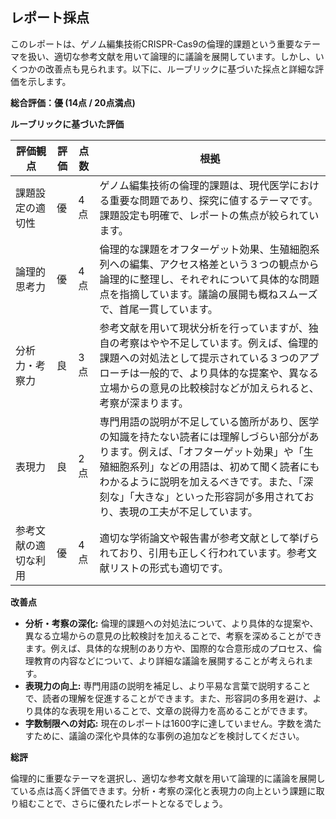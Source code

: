 ## レポート採点

このレポートは、ゲノム編集技術CRISPR-Cas9の倫理的課題という重要なテーマを扱い、適切な参考文献を用いて論理的に議論を展開しています。しかし、いくつかの改善点も見られます。以下に、ルーブリックに基づいた採点と詳細な評価を示します。

**総合評価：優 (14点 / 20点満点)**

**ルーブリックに基づいた評価**

| 評価観点 | 評価 | 点数 | 根拠 |
|---|---|---|---|
| 課題設定の適切性 | 優 | 4点 | ゲノム編集技術の倫理的課題は、現代医学における重要な問題であり、探究に値するテーマです。課題設定も明確で、レポートの焦点が絞られています。 |
| 論理的思考力 | 優 | 4点 | 倫理的な課題をオフターゲット効果、生殖細胞系列への編集、アクセス格差という３つの観点から論理的に整理し、それぞれについて具体的な問題点を指摘しています。議論の展開も概ねスムーズで、首尾一貫しています。 |
| 分析力・考察力 | 良 | 3点 | 参考文献を用いて現状分析を行っていますが、独自の考察はやや不足しています。例えば、倫理的課題への対処法として提示されている３つのアプローチは一般的で、より具体的な提案や、異なる立場からの意見の比較検討などが加えられると、考察が深まります。 |
| 表現力 | 良 | 2点 | 専門用語の説明が不足している箇所があり、医学の知識を持たない読者には理解しづらい部分があります。例えば、「オフターゲット効果」や「生殖細胞系列」などの用語は、初めて聞く読者にもわかるように説明を加えるべきです。また、「深刻な」「大きな」といった形容詞が多用されており、表現の工夫が不足しています。 |
| 参考文献の適切な利用 | 優 | 4点 | 適切な学術論文や報告書が参考文献として挙げられており、引用も正しく行われています。参考文献リストの形式も適切です。 |


**改善点**

* **分析・考察の深化:** 倫理的課題への対処法について、より具体的な提案や、異なる立場からの意見の比較検討を加えることで、考察を深めることができます。例えば、具体的な規制のあり方や、国際的な合意形成のプロセス、倫理教育の内容などについて、より詳細な議論を展開することが考えられます。
* **表現力の向上:** 専門用語の説明を補足し、より平易な言葉で説明することで、読者の理解を促進することができます。また、形容詞の多用を避け、より具体的な表現を用いることで、文章の説得力を高めることができます。
* **字数制限への対応:** 現在のレポートは1600字に達していません。字数を満たすために、議論の深化や具体的な事例の追加などを検討してください。


**総評**

倫理的に重要なテーマを選択し、適切な参考文献を用いて論理的に議論を展開している点は高く評価できます。分析・考察の深化と表現力の向上という課題に取り組むことで、さらに優れたレポートとなるでしょう。
